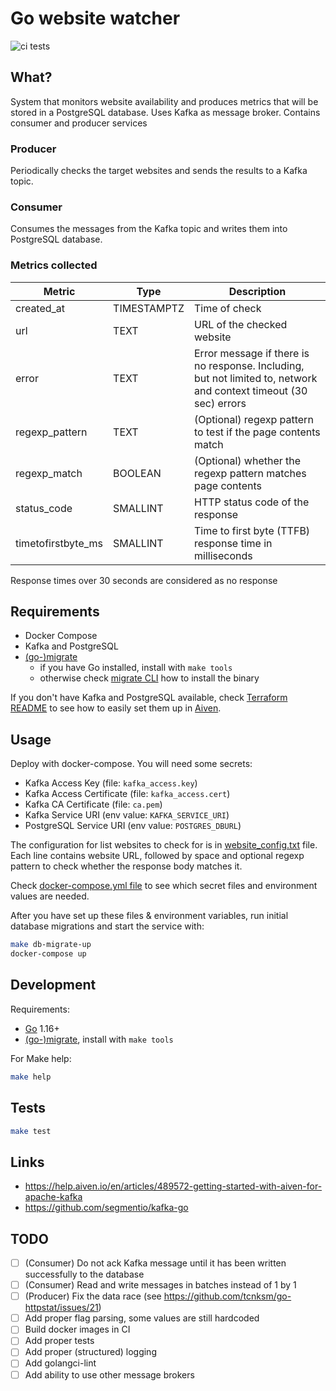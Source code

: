 # Go website watcher

![ci tests](https://github.com/popsu/go-website-watcher/actions/workflows/tests.yml/badge.svg)

## What?

System that monitors website availability and produces metrics that will be stored in a PostgreSQL database. Uses Kafka as message broker. Contains consumer and producer services

### Producer

Periodically checks the target websites and sends the results to a Kafka topic.

### Consumer

Consumes the messages from the Kafka topic and writes them into PostgreSQL database.

### Metrics collected

  | Metric | Type | Description |
  | ------ | ---- | ----------- |
  | created_at         | TIMESTAMPTZ | Time of check |
  | url                | TEXT        | URL of the checked website |
  | error              | TEXT        | Error message if there is no response. Including, but not limited to, network and context timeout (30 sec) errors |
  | regexp_pattern     | TEXT        | (Optional) regexp pattern to test if the page contents match |
  | regexp_match       | BOOLEAN     | (Optional) whether the regexp pattern matches page contents |
  | status_code        | SMALLINT    | HTTP status code of the response |
  | timetofirstbyte_ms | SMALLINT    | Time to first byte (TTFB) response time in milliseconds |

Response times over 30 seconds are considered as no response

## Requirements

- Docker Compose
- Kafka and PostgreSQL
- [(go-)migrate](https://github.com/golang-migrate/migrate)
  - if you have Go installed, install with `make tools`
  - otherwise check [migrate CLI](https://github.com/golang-migrate/migrate/blob/master/cmd/migrate/README.md) how to install the binary

If you don't have Kafka and PostgreSQL available, check [Terraform README](./terraform/README.md) to see how to easily set them up in [Aiven](https://aiven.io/).

## Usage

Deploy with docker-compose. You will need some secrets:

- Kafka Access Key (file: `kafka_access.key`)
- Kafka Access Certificate (file: `kafka_access.cert`)
- Kafka CA Certificate (file: `ca.pem`)
- Kafka Service URI (env value: `KAFKA_SERVICE_URI`)
- PostgreSQL Service URI (env value: `POSTGRES_DBURL`)

The configuration for list websites to check for is in [website_config.txt](./website_config.txt) file. Each line contains website URL, followed by space and optional regexp pattern to check whether the response body matches it.

Check [docker-compose.yml file](./docker-compose.yml) to see which secret files and environment values are needed.

After you have set up these files & environment variables, run initial database migrations and start the service with:

```bash
make db-migrate-up
docker-compose up
```

## Development

Requirements:

- [Go](https://golang.org/doc/install) 1.16+
- [(go-)migrate](https://github.com/golang-migrate/migrate), install with `make tools`

For Make help:

```bash
make help
```

## Tests

```bash
make test
```

## Links

- https://help.aiven.io/en/articles/489572-getting-started-with-aiven-for-apache-kafka
- https://github.com/segmentio/kafka-go

## TODO

- [ ] (Consumer) Do not ack Kafka message until it has been written successfully to the database
- [ ] (Consumer) Read and write messages in batches instead of 1 by 1
- [ ] (Producer) Fix the data race (see https://github.com/tcnksm/go-httpstat/issues/21)
- [ ] Add proper flag parsing, some values are still hardcoded
- [ ] Build docker images in CI
- [ ] Add proper tests
- [ ] Add proper (structured) logging
- [ ] Add golangci-lint
- [ ] Add ability to use other message brokers

